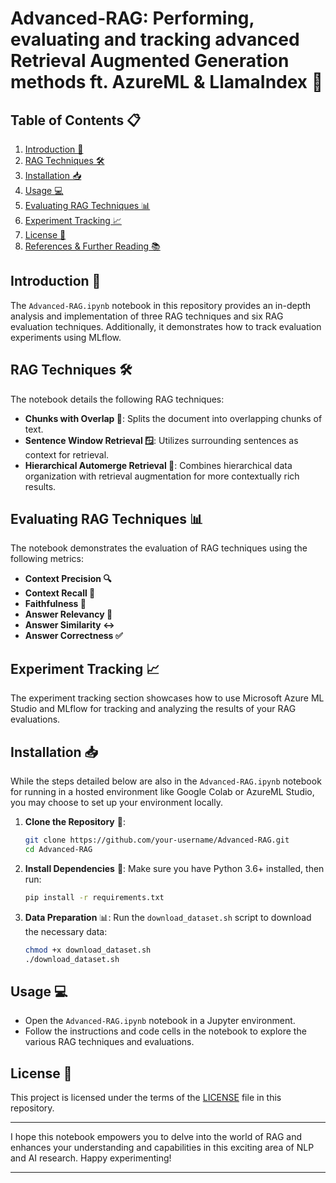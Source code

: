 # Advanced-RAG: Performing, evaluating and tracking advanced Retrieval Augmented Generation methods ft. AzureML & LlamaIndex 🚀

## Table of Contents 📋
1. [Introduction 🌟](#introduction-)
2. [RAG Techniques 🛠️](#rag-techniques-️)
3. [Installation 📥](#installation-)
4. [Usage 💻](#usage-)
5. [Evaluating RAG Techniques 📊](#evaluating-rag-techniques-)
6. [Experiment Tracking 📈](#experiment-tracking-)
7. [License 📄](#license-)
8. [References & Further Reading 📚](#references--further-reading-)

## Introduction 🌟
The `Advanced-RAG.ipynb` notebook in this repository provides an in-depth analysis and implementation of three RAG techniques and six RAG evaluation techniques. Additionally, it demonstrates how to track evaluation experiments using MLflow.

## RAG Techniques 🛠️
The notebook details the following RAG techniques:
- **Chunks with Overlap 🧩**: Splits the document into overlapping chunks of text.
- **Sentence Window Retrieval 🪟**: Utilizes surrounding sentences as context for retrieval.
- **Hierarchical Automerge Retrieval 🔼**: Combines hierarchical data organization with retrieval augmentation for more contextually rich results.

## Evaluating RAG Techniques 📊
The notebook demonstrates the evaluation of RAG techniques using the following metrics:
- **Context Precision 🔍**
- **Context Recall 🎯**
- **Faithfulness 🤝**
- **Answer Relevancy 🎯**
- **Answer Similarity ↔️**
- **Answer Correctness ✅**

## Experiment Tracking 📈
The experiment tracking section showcases how to use Microsoft Azure ML Studio and MLflow for tracking and analyzing the results of your RAG evaluations. 

## Installation 📥
While the steps detailed below are also in the `Advanced-RAG.ipynb` notebook for running in a hosted environment like Google Colab or AzureML Studio, you may choose to set up your environment locally.

1. **Clone the Repository** 📂: 
   ```bash
   git clone https://github.com/your-username/Advanced-RAG.git
   cd Advanced-RAG
   ```

2. **Install Dependencies** 💾: 
   Make sure you have Python 3.6+ installed, then run:
   ```bash
   pip install -r requirements.txt
   ```

3. **Data Preparation** 📊:
   Run the `download_dataset.sh` script to download the necessary data:
   ```bash
   chmod +x download_dataset.sh
   ./download_dataset.sh
   ```

## Usage 💻
- Open the `Advanced-RAG.ipynb` notebook in a Jupyter environment.
- Follow the instructions and code cells in the notebook to explore the various RAG techniques and evaluations.


## License 📄
This project is licensed under the terms of the [LICENSE](LICENSE) file in this repository.

---

I hope this notebook empowers you to delve into the world of RAG and enhances your understanding and capabilities in this exciting area of NLP and AI research. Happy experimenting!

---
